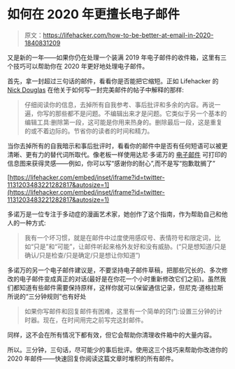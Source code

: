 # 如何在 2020 年更擅长电子邮件

> 原文：<https://lifehacker.com/how-to-be-better-at-email-in-2020-1840831209>

又是新的一年——如果你仍在处理一个装满 2019 年电子邮件的收件箱，这里有三个技巧可以帮助你在 2020 年更好地处理电子邮件。



首先，拿一封超过三句话的邮件，看看你是否能把它缩短。正如 Lifehacker 的 [Nick Douglas](https://kinja.com/nickdouglas?_ga=2.125520847.494721489.1578324842-285564650.1577803275) 在他关于如何写一封完美邮件的帖子中解释的那样:

> 仔细阅读你的信息，去掉所有自我参考、事后批评和多余的内容。再说一遍，你写的那些都不是问题。不编辑出来才是问题。它类似于另一个基本的编辑工具:删除第一段，这可能是你用来热身的。删除最后一段，这是重复的或不着边际的。节省你的读者的时间和精力。

当你去掉所有的自我暗示和事后批评时，看看你的邮件中是否有任何短语可以被更清晰、更有力的替代词所取代。像老板一样使用达尼·多诺万的 [电子邮件](https://www.patreon.com/posts/e-mail-like-boss-27061535) 可打印的信息图来获得灵感——例如，你可以写“感谢你的耐心”,而不是写“抱歉耽搁了”

 [https://lifehacker.com/embed/inset/iframe?id=twitter-1131203483221282817&autosize=1](https://lifehacker.com/embed/inset/iframe?id=twitter-1131203483221282817&autosize=1) 

多诺万是一位专注于多动症的漫画艺术家，她创作了这个指南，作为帮助自己和他人的一种方式:

> 我有一个坏习惯，就是在邮件中过度使用感叹号、表情符号和限定词，比如“只是”和“可能”，让邮件听起来格外友好和没有威胁。(“只是想知道/只是确认/只是检查/只是确定/只是想让你知道”)

多诺万的另一个电子邮件建议是，不要坚持电子邮件草稿，把那些冗长的、多次修改的电子邮件变成真正的对话(最好是在你花一个小时重新修改它们之前)。虽然我们都知道有些邮件需要保持原样，这样你就可以保留通信记录，但尼克·道格拉斯所说的“三分钟规则”也有好处

> 如果你写邮件和回复邮件有困难，这里有一个简单的窍门:设置三分钟的计时器。现在，在时间用完之前写完这封邮件。

同样，这不会在所有情况下都有效，但它会帮助你清理收件箱中的大量内容。

所以。三分钟，三句话，尽可能少的事后批评。使用这三个技巧来帮助你改进你的 2020 年邮件——快速回复你阅读这篇文章时堆积的所有邮件。